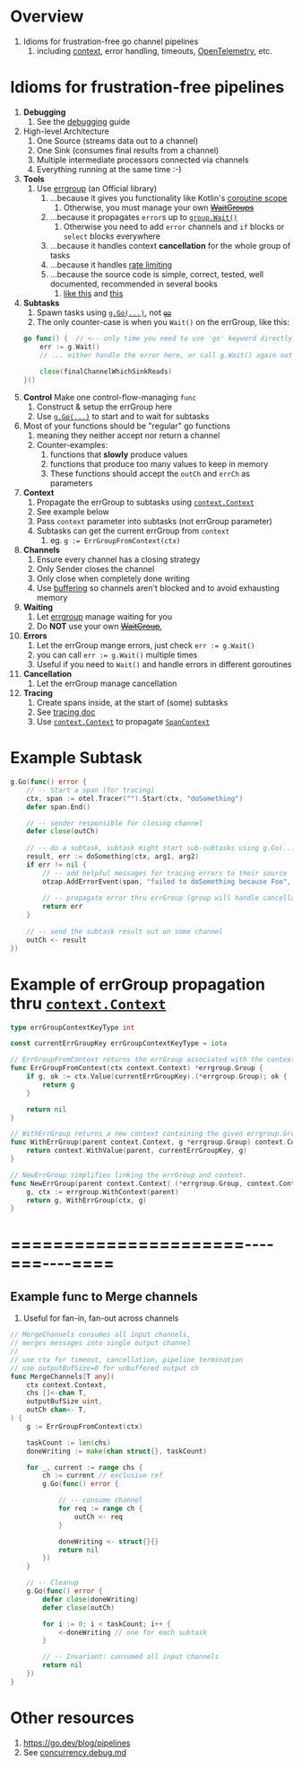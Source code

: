 # Overview
1. Idioms for frustration-free go channel pipelines 
    1. including [context](https://pkg.go.dev/context), error handling, timeouts, [OpenTelemetry](https://opentelemetry.io/docs/instrumentation/go/), etc.


# Idioms for frustration-free pipelines 
1. **Debugging** 
    1. See the [debugging](/home/wcarmon/git-repos/docs/golang/concurrency.debug.md) guide
1. High-level Architecture
    1. One Source (streams data out to a channel)
    1. One Sink (consumes final results from a channel)
    1. Multiple intermediate processors connected via channels
    1. Everything running at the same time :-)
1. **Tools**
    1. Use [errgroup](https://pkg.go.dev/golang.org/x/sync/errgroup) (an Official library)
        1. ...because it gives you functionality like Kotlin's [coroutine scope](https://kotlinlang.org/api/kotlinx.coroutines/kotlinx-coroutines-core/kotlinx.coroutines/-coroutine-scope/)
            1. Otherwise, you must manage your own ~~[WaitGroups](https://pkg.go.dev/sync#WaitGroup)~~        
        1. ...because it propagates `error`s up to [`group.Wait()`](https://pkg.go.dev/golang.org/x/sync/errgroup#Group.Wait)
            1. Otherwise you need to add `error` channels and `if` blocks or `select` blocks everywhere
        1. ...because it handles context **cancellation** for the whole group of tasks
        1. ...because it handles [rate limiting](https://pkg.go.dev/golang.org/x/sync/errgroup#Group.SetLimit)
        1. ...because the source code is simple, correct, tested, well documented, recommended in several books 
            1. [like this](https://www.amazon.com/Mastering-Go-professional-utilities-concurrent/dp/1801079315) and [this](https://www.amazon.com/100-Mistakes-How-Avoid-Them/dp/1617299596/)
1. **Subtasks**
    1. Spawn tasks using [`g.Go(...)`](https://pkg.go.dev/golang.org/x/sync/errgroup#Group.Go), not [~~`go`~~](https://go.dev/ref/spec#Go_statements)
    1. The only counter-case is when you `Wait()` on the errGroup, like this:
    ```go
    go func() {  // <-- only time you need to use 'go' keyword directly
        err := g.Wait()
        // ... either handle the error here, or call g.Wait() again outside this goroutine
        
        close(finalChannelWhichSinkReads)
    }()
    ```
1. **Control** Make one control-flow-managing `func`
    1. Construct & setup the errGroup here
    1. Use [`g.Go(...)`](https://pkg.go.dev/golang.org/x/sync/errgroup#Group.Go) to start and to wait for subtasks
1. Most of your functions should be "regular" go functions 
    1. meaning they neither accept nor return a channel
    1. Counter-examples:
        1. functions that **slowly** produce values
        1. functions that produce too many values to keep in memory
        1. These functions should accept the `outCh` and `errCh` as parameters
1. **Context**
    1. Propagate the errGroup to subtasks using [`context.Context`](https://pkg.go.dev/context)
    1. See example below
    1. Pass `context` parameter into subtasks (not errGroup parameter)    
    1. Subtasks can get the current errGroup from `context`
        1. eg. `g := ErrGroupFromContext(ctx)`
1. **Channels** 
    1. Ensure every channel has a closing strategy
    1. Only Sender closes the channel
    1. Only close when completely done writing
    1. Use [buffering](https://gobyexample.com/channel-buffering) so channels aren't blocked and to avoid exhausting memory
1. **Waiting**
    1. Let [errgroup](https://pkg.go.dev/golang.org/x/sync/errgroup#Group.Wait) manage waiting for you
    1. Do **NOT** use your own ~~[WaitGroup](https://pkg.go.dev/sync#WaitGroup)~~,     
1. **Errors**
    1. Let the errGroup mange errors, just check `err := g.Wait()`
    1. you can call `err := g.Wait()` multiple times 
    1. Useful if you need to `Wait()` and handle errors in different goroutines
1. **Cancellation** 
    1. Let the errGroup manage cancellation
1. **Tracing**
    1. Create spans inside, at the start of (some) subtasks 
    1. See [tracing doc](./tracing.md)
    1. Use [`context.Context`](https://pkg.go.dev/context) to propagate [`SpanContext`](https://pkg.go.dev/go.opentelemetry.io/otel/trace#SpanContext) 


# Example Subtask
```go
g.Go(func() error {
    // -- Start a span (for tracing)
    ctx, span := otel.Tracer("").Start(ctx, "doSomething")
    defer span.End()

    // -- sender responsible for closing channel
    defer close(outCh)
    
    // -- do a subtask, subtask might start sub-subtasks using g.Go(...)
    result, err := doSomething(ctx, arg1, arg2)
    if err != nil {
        // -- add helpful messages for tracing errors to their source
        otzap.AddErrorEvent(span, "failed to doSomething because Foo", err)
        
        // -- propagate error thru errGroup (group will handle cancellation)
        return err
    }
    
    // -- send the subtask result out on some channel
    outCh <- result
})
```


# Example of errGroup propagation thru [`context.Context`](https://pkg.go.dev/context)
```go
type errGroupContextKeyType int

const currentErrGroupKey errGroupContextKeyType = iota

// ErrGroupFromContext returns the errGroup associated with the context, or nil.
func ErrGroupFromContext(ctx context.Context) *errgroup.Group {
	if g, ok := ctx.Value(currentErrGroupKey).(*errgroup.Group); ok {
		return g
	}

	return nil
}

// WithErrGroup returns a new context containing the given errgroup.Group.
func WithErrGroup(parent context.Context, g *errgroup.Group) context.Context {
	return context.WithValue(parent, currentErrGroupKey, g)
}

// NewErrGroup simplifies linking the errGroup and context.
func NewErrGroup(parent context.Context) (*errgroup.Group, context.Context) {
	g, ctx := errgroup.WithContext(parent)
	return g, WithErrGroup(ctx, g)
}
```
     

# ======================----===----====

    
## Example func to Merge channels
1. Useful for fan-in, fan-out across channels
```go
// MergeChannels consumes all input channels,
// merges messages into single output channel
//
// use ctx for timeout, cancellation, pipeline termination
// use outputBufSize=0 for unbuffered output ch
func MergeChannels[T any](
	ctx context.Context,
	chs []<-chan T,	
	outputBufSize uint,
	outCh chan<- T,
) {
	g := ErrGroupFromContext(ctx)

	taskCount := len(chs)
	doneWriting := make(chan struct{}, taskCount)

	for _, current := range chs {
		ch := current // exclusive ref
		g.Go(func() error {

			// -- consume channel
			for req := range ch {
				outCh <- req
			}

			doneWriting <- struct{}{}
			return nil
		})
	}

	// -- Cleanup
	g.Go(func() error {
		defer close(doneWriting)
        defer close(outCh)

		for i := 0; i < taskCount; i++ {
			<-doneWriting // one for each subtask
		}

		// -- Invariant: consumed all input channels
		return nil
	})
}
```


# Other resources
1. https://go.dev/blog/pipelines
1. See [concurrency.debug.md](./concurrency.debug.md)
